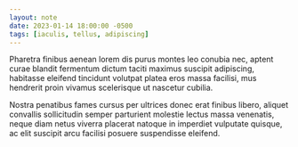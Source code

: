 ```yaml
---
layout: note
date: 2023-01-14 18:00:00 -0500
tags: [iaculis, tellus, adipiscing]
---
```


Pharetra finibus aenean lorem dis purus montes leo conubia nec, aptent curae blandit fermentum dictum taciti maximus suscipit adipiscing, habitasse eleifend tincidunt volutpat platea eros massa facilisi, mus hendrerit proin vivamus scelerisque ut nascetur cubilia.

Nostra penatibus fames cursus per ultrices donec erat finibus libero, aliquet convallis sollicitudin semper parturient molestie lectus massa venenatis, neque diam netus viverra placerat natoque in imperdiet vulputate quisque, ac elit suscipit arcu facilisi posuere suspendisse eleifend.
